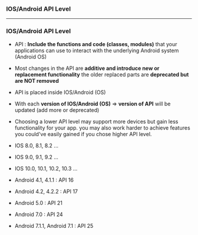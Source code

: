 ### IOS/Android API Level


-----------------------------

### IOS/Android API Level

* API : **Include the functions and code (classes, modules)** that your applications can use to interact with the underlying Android system (Android OS)
* Most changes in the API are **additive and introduce new or replacement functionality** the older replaced parts are **deprecated but are NOT removed**
* API is placed inside IOS/Android (OS)
* With each **version of IOS/Android (OS)** => **version of API** will be updated (add more or deprecated)
* Choosing a lower API level may support more devices but gain less functionality for your app. you may also work harder to achieve features you could've easily gained if you chose higher API level.

* IOS 8.0, 8.1, 8.2 ...
* IOS 9.0, 9.1, 9.2 ...
* IOS 10.0, 10.1, 10.2, 10.3 ...

* Android 4.1, 4.1.1 : API 16
* Android 4.2, 4.2.2 : API 17
* Android 5.0 : API 21
* Android 7.0 : API 24
* Android 7.1.1, Android 7.1 : API 25
